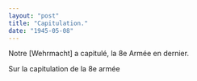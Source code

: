 ```yaml
---
layout: "post"
title: "Capitulation."
date: "1945-05-08"
---
```


Notre [Wehrmacht] a capitulé, la 8e Armée en dernier.


<div class="histoire"></div>

<div class="commentaire">Sur la capitulation de la 8e armée</div>